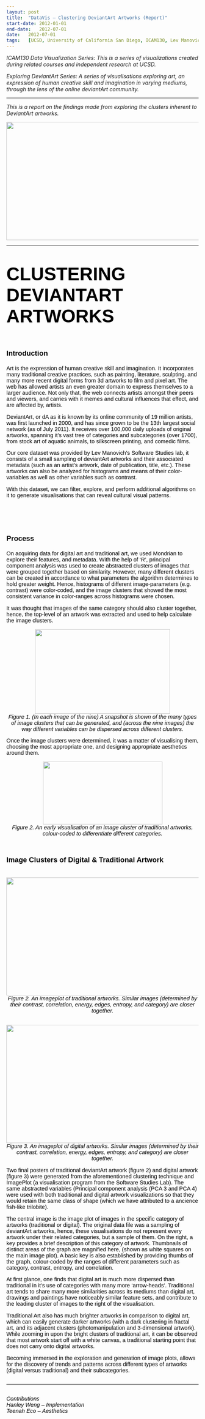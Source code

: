 ```yaml
---
layout:	post
title:	"DataVis – Clustering DeviantArt Artworks (Report)"
start-date:	2012-01-01
end-date:	2012-07-01
date:	2012-07-01
tags:	[UCSD, University of California San Diego, ICAM130, Lev Manovich, Data Visualization, Visualisation, Mondrian, Data, DeviantArt, Clustering]
---
```


_ICAM130 Data Visualization Series: This is a series of visualizations created during related courses and independent research at UCSD._

_Exploring DeviantArt Series: A series of visualisations exploring art, an expression of human creative skill and imagination in varying mediums, through the lens of the online deviantArt community._

---

_This is a report on the findings made from exploring the clusters inherent to DeviantArt artworks._

<img height="309" src="images/image00.png" width="632">

---

<style type="text/css">
div.google-report-2 ol{margin:0;padding:0}
div.google-report-2 .c4{max-width:468pt;background-color:#ffffff;padding:72pt 72pt 72pt 72pt}
div.google-report-2 .c0{direction:ltr}
div.google-report-2 .c2{font-style:italic}
div.google-report-2 .c1{text-align:center}
div.google-report-2 .c3{height:11pt}
div.google-report-2 .title{padding-top:24pt;line-height:1.15;text-align:left;color:#000000;font-size:36pt;font-family:"Arial";font-weight:bold;padding-bottom:6pt}
div.google-report-2 .subtitle{padding-top:18pt;line-height:1.15;text-align:left;color:#666666;font-style:italic;font-size:24pt;font-family:"Georgia";padding-bottom:4pt}
div.google-report-2 li{color:#000000;font-size:11pt;font-family:"Arial"}
div.google-report-2 p{color:#000000;font-size:11pt;margin:0;font-family:"Arial"}
div.google-report-2 h1{padding-top:24pt;line-height:1.15;text-align:left;color:#000000;font-size:18pt;font-family:"Arial";font-weight:bold;padding-bottom:6pt}
div.google-report-2 h2{padding-top:18pt;line-height:1.15;text-align:left;color:#000000;font-size:14pt;font-family:"Arial";font-weight:bold;padding-bottom:4pt}
div.google-report-2 h3{padding-top:14pt;line-height:1.15;text-align:left;color:#666666;font-size:12pt;font-family:"Arial";font-weight:bold;padding-bottom:4pt}
div.google-report-2 h4{padding-top:12pt;line-height:1.15;text-align:left;color:#666666;font-style:italic;font-size:11pt;font-family:"Arial";padding-bottom:2pt}
div.google-report-2 h5{padding-top:11pt;line-height:1.15;text-align:left;color:#666666;font-size:10pt;font-family:"Arial";font-weight:bold;padding-bottom:2pt}
div.google-report-2 h6{padding-top:10pt;line-height:1.15;text-align:left;color:#666666;font-style:italic;font-size:10pt;font-family:"Arial";padding-bottom:2pt}
</style>

<div class="google-report-2">
<p class="c0 title"><a name="h.f5vedgbrz8z"></a><span>CLUSTERING DEVIANTART ARTWORKS</span></p><h2 class="c0"><a name="h.12qhi2im7byt"></a><span>Introduction</span></h2><p class="c0"><span>Art is the expression of human creative skill and imagination. It incorporates many traditional creative practices, such as painting, literature, sculpting, and many more recent digital forms from 3d artworks to film and pixel art. The web has allowed artists an even greater domain to express themselves to a larger audience. Not only that, the web connects artists amongst their peers and viewers, and carries with it memes and cultural influences that effect, and are affected by, artists. </span></p><p class="c0 c3"><span></span></p><p class="c0"><span>DeviantArt, or dA as it is known by its online community of 19 million artists, was first launched in 2000, and has since grown to be the 13th largest social network (as of July 2011). It receives over 100,000 daily uploads of original artworks, spanning it&rsquo;s vast tree of categories and subcategories (over 1700), from stock art of aquatic animals, to silkscreen printing, and comedic films. </span></p><p class="c0 c3"><span></span></p><p class="c0"><span>Our core dataset was provided by Lev Manovich&rsquo;s Software Studies lab, it consists of a small sampling of deviantArt artworks and their associated metadata (such as an artist&rsquo;s artwork, date of publication, title, etc.). These artworks can also be analyzed for histograms and means of their color-variables as well as other variables such as contrast.</span></p><p class="c0 c3"><span></span></p><p class="c0"><span>With this dataset, we can filter, explore, and perform additional algorithms on it to generate visualisations that can reveal cultural visual patterns.</span></p><p class="c0 c3"><span></span></p><p class="c0 c3"><span></span></p><hr style="page-break-before:always;display:none;"><p class="c0 c3"><span></span></p><h2 class="c0"><a name="h.bzv06cd4sing"></a><span>Process</span></h2><p class="c0"><span>On acquiring data for digital art and traditional art, we used Mondrian to explore their features, and metadata. With the help of &lsquo;R&rsquo;, principal component analysis was used to create abstracted clusters of images that were grouped together based on similarity. However, many different clusters can be created in accordance to what parameters the algorithm determines to hold greater weight. Hence, histograms of different image-parameters (e.g. contrast) were color-coded, and the image clusters that showed the most consistent variance in color-ranges across histograms were chosen. </span></p><p class="c0 c3"><span></span></p><p class="c0"><span>It was thought that images of the same category should also cluster together, hence, the top-level of an artwork was extracted and used to help calculate the image clusters.</span></p><p class="c0 c3"><span></span></p><p class="c0 c1"><img height="221" src="images/image03.png" width="354"></p><p class="c0 c1"><span class="c2">Figure 1. (In each image of the nine) A snapshot is shown of the many types of image clusters that can be generated, and (across the nine images) the way different variables can be dispersed across different clusters.</span></p><p class="c0 c3"><span></span></p><p class="c0"><span>Once the image clusters were determined, it was a matter of visualising them, choosing the most appropriate one, and designing appropriate aesthetics around them.</span></p><p class="c0 c3"><span></span></p><p class="c0 c1"><img height="164" src="images/image01.png" width="313"></p><p class="c0 c1"><span class="c2">Figure 2. An early visualisation of an image cluster of traditional artworks, colour-coded to differentiate different categories.</span><hr style="page-break-before:always;display:none;"></p><h2 class="c0"><a name="h.ca290zmnwemr"></a><span>Image Clusters of Digital &amp; Traditional Artwork</span></h2><p class="c0 c3"><span></span></p><p class="c0"><img height="308" src="images/image02.png" width="630"></p><p class="c0 c1"><span class="c2">Figure 2. An imageplot of traditional artworks. Similar images (determined by their contrast, correlation, energy, edges, entropy, and category) are closer together.</span></p><p class="c0 c3"><span></span></p><p class="c0 c1 c3"><span></span></p><p class="c0 c1"><img height="309" src="images/image00.png" width="632"></p><p class="c0 c1"><span class="c2">Figure 3. An imageplot of digital artworks. Similar images (determined by their contrast, correlation, energy, edges, entropy, and category) are closer together.</span></p><hr style="page-break-before:always;display:none;"><p class="c0 c3"><span></span></p><p class="c0"><span>Two final posters of traditional deviantArt artwork (figure 2) and digital artwork (figure 3) were generated from the aforementioned clustering technique and ImagePlot (a visualisation program from the Software Studies Lab). The same abstracted variables (Principal component analysis (PCA 3 and PCA 4) were used with both traditional and digital artwork visualizations so that they would retain the same class of shape (which we have attributed to a ancience fish-like trilobite). </span></p><p class="c0 c3"><span></span></p><p class="c0"><span>The central image is the image plot of images in the specific category of artworks (traditional or digital). The original data file was a sampling of deviantArt artworks, hence, these visualisations do not represent every artwork under their related categories, but a sample of them. On the right, a key provides a brief description of this category of artwork. Thumbnails of distinct areas of the graph are magnified here, (shown as white squares on the main image plot). A basic key is also established by providing thumbs of the graph, colour-coded by the ranges of different parameters such as category, contrast, entropy, and correlation.</span></p><p class="c0 c3"><span></span></p><p class="c0"><span>At first glance, one finds that digital art is much more dispersed than traditional in it&rsquo;s use of categories with many more &lsquo;arrow-heads&rsquo;. Traditional art tends to share many more similarities across its mediums than digital art, drawings and paintings have noticeably similar feature sets, and contribute to the leading cluster of images to the right of the visualisation.</span></p><p class="c0 c3"><span></span></p><p class="c0"><span>Traditional Art also has much brighter artworks in comparison to digital art, which can easily generate darker artworks (with a dark clustering in fractal art, and its adjacent clusters (photomanipulation and 3-dimensional artwork). While zooming in upon the bright clusters of traditional art, it can be observed that most artwork start off with a white canvas, a traditional starting point that does not carry onto digital artworks.</span></p><p class="c0 c3"><span></span></p><p class="c0"><span>Becoming immersed in the exploration and generation of image plots, allows for the discovery of trends and patterns across different types of artworks (digital versus traditional) and their subcategories.</span></p><p class="c0 c3"><span></span></p><hr><p class="c0 c3"><span></span></p><p class="c0"><span class="c2">Contributions</span></p><p class="c0"><span class="c2">Hanley Weng &ndash; Implementation</span></p><p class="c0"><span class="c2">Teenah Eco &ndash; Aesthetics</span></p>

</div>